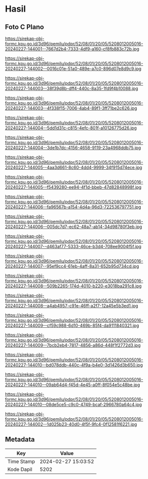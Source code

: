 # Hasil

## Foto C Plano

https://sirekap-obj-formc.kpu.go.id/3d96/pemilu/pdpr/52/08/01/20/05/5208012005016-20240227-144001--7667d2b4-7333-4df9-a160-cf8fb883c72b.jpg

https://sirekap-obj-formc.kpu.go.id/3d96/pemilu/pdpr/52/08/01/20/05/5208012005016-20240227-144002--0016c01e-51a0-489e-a7c0-896d07e8d9c9.jpg

https://sirekap-obj-formc.kpu.go.id/3d96/pemilu/pdpr/52/08/01/20/05/5208012005016-20240227-144003--38f39d8b-dff4-440c-8a35-1fd9f4b10088.jpg

https://sirekap-obj-formc.kpu.go.id/3d96/pemilu/pdpr/52/08/01/20/05/5208012005016-20240227-144003--4f338f15-7006-4ab4-89f1-3ff71be2c626.jpg

https://sirekap-obj-formc.kpu.go.id/3d96/pemilu/pdpr/52/08/01/20/05/5208012005016-20240227-144004--5dd1d31c-c815-4efc-801f-a10126775d26.jpg

https://sirekap-obj-formc.kpu.go.id/3d96/pemilu/pdpr/52/08/01/20/05/5208012005016-20240227-144004--3de1b7dc-4156-4658-9119-23a4968ddb75.jpg

https://sirekap-obj-formc.kpu.go.id/3d96/pemilu/pdpr/52/08/01/20/05/5208012005016-20240227-144005--4aa3d661-8c60-4dd4-9999-34f915d74ece.jpg

https://sirekap-obj-formc.kpu.go.id/3d96/pemilu/pdpr/52/08/01/20/05/5208012005016-20240227-144005--f5439280-ee94-4f1d-bbeb-47d82848998f.jpg

https://sirekap-obj-formc.kpu.go.id/3d96/pemilu/pdpr/52/08/01/20/05/5208012005016-20240227-144006--fa96567b-a154-4d4a-96d3-722536797751.jpg

https://sirekap-obj-formc.kpu.go.id/3d96/pemilu/pdpr/52/08/01/20/05/5208012005016-20240227-144006--005dc7d7-ec62-48a7-ab14-34d98780f3eb.jpg

https://sirekap-obj-formc.kpu.go.id/3d96/pemilu/pdpr/52/08/01/20/05/5208012005016-20240227-144007--d463af77-5333-46ce-b3d4-708ee9004f5f.jpg

https://sirekap-obj-formc.kpu.go.id/3d96/pemilu/pdpr/52/08/01/20/05/5208012005016-20240227-144007--95ef9cc4-61eb-4aff-8a31-652b95d734cd.jpg

https://sirekap-obj-formc.kpu.go.id/3d96/pemilu/pdpr/52/08/01/20/05/5208012005016-20240227-144008--509b2265-174d-4010-b220-e3018ba291c8.jpg

https://sirekap-obj-formc.kpu.go.id/3d96/pemilu/pdpr/52/08/01/20/05/5208012005016-20240227-144008--a4ab4957-c91e-46ff-a2f7-12a45e5b3ed1.jpg

https://sirekap-obj-formc.kpu.go.id/3d96/pemilu/pdpr/52/08/01/20/05/5208012005016-20240227-144009--cf59c988-6d10-469b-85f4-da9111840321.jpg

https://sirekap-obj-formc.kpu.go.id/3d96/pemilu/pdpr/52/08/01/20/05/5208012005016-20240227-144009--7bcb2eb4-7817-4856-a86d-448f1f2772d3.jpg

https://sirekap-obj-formc.kpu.go.id/3d96/pemilu/pdpr/52/08/01/20/05/5208012005016-20240227-144010--bd078ddb-440c-4f9a-b4e0-3d1426d3b650.jpg

https://sirekap-obj-formc.kpu.go.id/3d96/pemilu/pdpr/52/08/01/20/05/5208012005016-20240227-144010--09ab64d4-f45d-4e45-a0ff-8f054e5c48be.jpg

https://sirekap-obj-formc.kpu.go.id/3d96/pemilu/pdpr/52/08/01/20/05/5208012005016-20240227-144010--08de5ce5-c9c0-4749-bcaf-2966780a64c4.jpg

https://sirekap-obj-formc.kpu.go.id/3d96/pemilu/pdpr/52/08/01/20/05/5208012005016-20240227-144002--1d025b23-40d0-4f5f-9fc4-0f12581f6221.jpg


## Metadata

| Key        | Value               |
| ---------- | ------------------- |
| Time Stamp | 2024-02-27 15:03:52 |
| Kode Dapil | 5202                |



